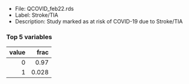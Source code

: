 

* File: QCOVID_feb22.rds
* Label: Stroke/TIA
* Description: Study marked as at risk of COVID-19 due to Stroke/TIA

### Top 5 variables
|   value |   frac |
|--------:|-------:|
|       0 |  0.97  |
|       1 |  0.028 |
        